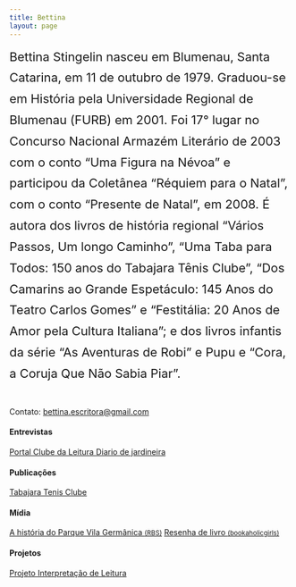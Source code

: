 ```yaml
---
title: Bettina
layout: page
---
```


<div class="page-content">
  <p style="font-weight: 400;font-style: normal;font-size: 22px;line-height: 1.72;letter-spacing: -.003em;text-rendering: optimizeLegibility;-webkit-font-smoothing: antialiased;max-width: 750px;margin: 0 auto 40px auto;">
    Bettina Stingelin nasceu em Blumenau, Santa Catarina, em 11 de outubro de 1979. Graduou-se em História pela Universidade Regional de Blumenau (FURB) em 2001. Foi 17° lugar no Concurso Nacional Armazém Literário de 2003 com o conto “Uma Figura na Névoa” e participou da Coletânea “Réquiem para o Natal”, com o conto “Presente de Natal”, em 2008. É autora dos livros de história regional “Vários Passos, Um longo Caminho”, “Uma Taba para Todos: 150 anos do Tabajara Tênis Clube”, “Dos Camarins ao Grande Espetáculo: 145 Anos do Teatro Carlos Gomes” e “Festitália: 20 Anos de Amor pela Cultura Italiana”; e dos livros infantis da série “As Aventuras de Robi” e Pupu e “Cora, a Coruja Que Não Sabia Piar”.
  </p>
  <p id="bettina_contato">
    Contato:
    <a href="mailto:bettina.escritora@gmail.com">
      bettina.escritora@gmail.com
    </a>
  </p>
  <div class="book-more-infos flex-content">
    <div class="flex-item">
      <h4>Entrevistas</h4>
      <a href="http://www.portalclubedaleitura.com.br/?menu=blog&?id=1&pagina=1" target="_blank">
        Portal Clube da Leitura
      </a>
      <a href="http://diariodejardineira.blogspot.com.br/2013/11/bate-papo-com-escritora-bettina_18.html" target="_blank">
        Diario de jardineira
      </a>
    </div>
    <div class="flex-item">
      <h4>Publicações</h4>
      <a href="https://www.amazon.com.br/Tabajara-Tenis-Clube-Bettina-Stingelin/dp/857682342X/ref=sr_1_2" target="_blank">Tabajara Tenis Clube</a>
    </div>
    <div class="flex-item">
      <h4>Mídia</h4>
      <a href="http://wp.clicrbs.com.br/pancho/2015/07/16/livro-vai-contar-a-historia-do-parque-vila-germanica/">A história do Parque Vila Germânica <small>(RBS)</small></a>
      <a href="http://www.bookaholicgirls.com/2013/09/na-minha-caixa-de-correio-96.html" target="_blank"> Resenha de livro <small>(bookaholicgirls)</small></a>
    </div>
    <div class="flex-item">
      <h4>Projetos</h4>
      <a href="http://diariodejardineira.blogspot.com.br/2013/11/em-acao-projeto-interpretacao-de-leitura.html" target="_blank">
        Projeto Interpretação de Leitura
      </a>
    </div>
  </div>
</div>
